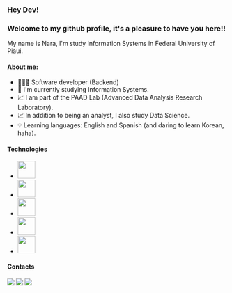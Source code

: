 ### Hey Dev! 
### Welcome to my github profile, it's a pleasure to have you here!!

My name is Nara, I'm study Information Systems in Federal University of Piaui. 

#### About me:

- 👩🏽‍💻 Software developer (Backend)
- 🔭 I'm currently studying Information Systems.
- 📈 I am part of the PAAD Lab (Advanced Data Analysis Research Laboratory).
- 📈 In addition to being an analyst, I also study Data Science.
- 💡 Learning languages: English and Spanish (and daring to learn Korean, haha).

#### Technologies
- <img loading="lazy" src="https://cdn.jsdelivr.net/gh/devicons/devicon@latest/icons/python/python-original.svg" width="40" height="40" > 

- <img loading="lazy" src="https://cdn.jsdelivr.net/gh/devicons/devicon/icons/git/git-original.svg" width="40" height="40"/>

- <img loading="lazy" src="https://cdn.jsdelivr.net/gh/devicons/devicon@latest/icons/mysql/mysql-original.svg" width="40" height="40" >

- <img loading="lazy" src="https://cdn.jsdelivr.net/gh/devicons/devicon@latest/icons/postgresql/postgresql-original.svg" width="40" height="40" >          

- <img loading="lazy" src="https://cdn.jsdelivr.net/gh/devicons/devicon@latest/icons/c/c-original.svg" width="40" height="40" >    


#### Contacts


<div>
<a href="https://instagram.com/nara" target="_blank"><img loading="lazy" src="https://img.shields.io/badge/-Instagram-%23E4405F?style=for-the-badge&logo=instagram&logoColor=white" target="_blank"></a>
<a href = "mailto:nara.andrade@ufpi.edu.br"><img loading="lazy" src="https://img.shields.io/badge/Gmail-D14836?style=for-the-badge&logo=gmail&logoColor=white" target="_blank"></a>
<a href="https://www.linkedin.com/in/nara-raquel-dias-andrade" target="_blank"><img loading="lazy" src="https://img.shields.io/badge/-LinkedIn-%230077B5?style=for-the-badge&logo=linkedin&logoColor=white" target="_blank"></a>   
</div>

<!--
**NaraAndrad3/NaraAndrad3** is a ✨ _special_ ✨ repository because its `README.md` (this file) appears on your GitHub profile.

Here are some ideas to get you started:

- 🔭 I’m currently working on ...
- 🌱 I’m currently learning ...
- 👯 I’m looking to collaborate on ...
- 🤔 I’m looking for help with ...
- 💬 Ask me about ...
- 📫 How to reach me: ...
- 😄 Pronouns: ...
- ⚡ Fun fact: ...
-->
